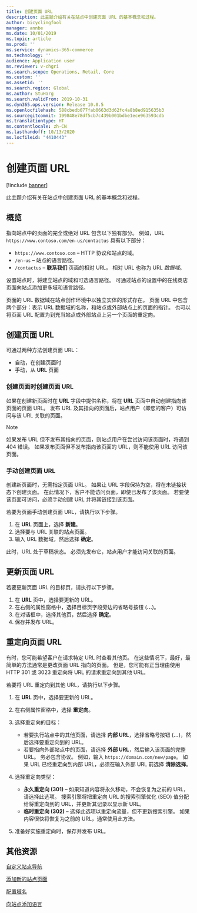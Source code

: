 ```yaml
---
title: 创建页面 URL
description: 此主题介绍有关在站点中创建页面 URL 的基本概念和过程。
author: bicyclingfool
manager: annbe
ms.date: 10/01/2019
ms.topic: article
ms.prod: ''
ms.service: dynamics-365-commerce
ms.technology: ''
audience: Application user
ms.reviewer: v-chgri
ms.search.scope: Operations, Retail, Core
ms.custom: ''
ms.assetid: ''
ms.search.region: Global
ms.author: StuHarg
ms.search.validFrom: 2019-10-31
ms.dyn365.ops.version: Release 10.0.5
ms.openlocfilehash: 588cbedb077fab0663d3d62fc4a8b8ed915635b3
ms.sourcegitcommit: 199848e78df5cb7c439b001bdbe1ece963593cdb
ms.translationtype: HT
ms.contentlocale: zh-CN
ms.lasthandoff: 10/13/2020
ms.locfileid: "4410443"
---
```

# <a name="create-a-page-url"></a>创建页面 URL


[!include [banner](includes/banner.md)]

此主题介绍有关在站点中创建页面 URL 的基本概念和过程。

## <a name="overview"></a>概览

指向站点中的页面的完全或绝对 URL 包含以下独有部分。 例如，URL `https://www.contoso.com/en-us/contactus` 具有以下部分：

- `https://www.contoso.com` – HTTP 协议和站点的域。
- `/en-us` – 站点的语言路径。
- `/contactus` – **联系我们** 页面的相对 URL。 相对 URL 也称为 URL *数据域*。

设置站点时，将建立站点的域和可选语言路径。 可通过站点的设置中的在线商店页面向站点添加更多域和语言路径。

页面的 URL 数据域在站点创作环境中以独立实体的形式存在。 页面 URL 中包含两个部分：表示 URL 数据域的名称，和站点或外部站点上的页面的指针。 也可以将页面 URL 配置为到充当站点或外部站点上另一个页面的重定向。

## <a name="create-a-page-url"></a>创建页面 URL

可通过两种方法创建页面 URL：

- 自动，在创建页面时
- 手动，从 **URL** 页面

### <a name="create-a-page-url-when-you-create-a-page"></a>创建页面时创建页面 URL

如果在创建新页面时在 **URL** 字段中提供名称，将在 **URL** 页面中自动创建指向该页面的页面 URL。 发布 URL 及其指向的页面后，站点用户（即您的客户）可访问与该 URL 关联的页面。

> [!NOTE]
> 如果发布 URL 但不发布其指向的页面，则站点用户在尝试访问该页面时，将遇到 404 错误。 如果发布页面但不发布指向该页面的 URL，则不能使用 URL 访问该页面。

### <a name="manually-create-a-page-url"></a>手动创建页面 URL

创建新页面时，无需指定页面 URL。 如果让 URL 字段保持为空，将在未链接状态下创建页面。 在此情况下，客户不能访问页面，即使已发布了该页面。 若要使该页面可访问，必须手动创建 URL 并将其链接到该页面。

若要为页面手动创建页面 URL，请执行以下步骤。

1. 在 **URL** 页面上，选择 **新建**。
1. 选择要与 URL 关联的站点页面。
1. 输入 URL 数据域，然后选择 **确定**。

此时，URL 处于草稿状态。 必须先发布它，站点用户才能访问关联的页面。

## <a name="update-a-page-url"></a>更新页面 URL

若要更新页面 URL 的目标页，请执行以下步骤。

1. 在 **URL** 页中，选择要更新的 URL。
1. 在右侧的属性窗格中，选择目标页字段旁边的省略号按钮 (**...**)。
1. 在对话框中，选择其他页，然后选择 **确定**。
1. 保存并发布 URL。

## <a name="redirect-a-page-url"></a>重定向页面 URL

有时，您可能希望客户在请求特定 URL 时查看其他页。 在这些情况下，最好，最简单的方法通常是更改页面 URL 指向的页面。 但是，您可能有正当理由使用 HTTP 301 或 3023 重定向将 URL 的请求重定向到其他 URL。

若要将 URL 重定向到其他 URL，请执行以下步骤。

1. 在 **URL** 页中，选择要更新的 URL。
1. 在右侧属性窗格中，选择 **重定向**。
1. 选择重定向的目标：

    - 若要执行站点中的其他页面，请选择 **内部 URL**，选择省略号按钮 (**...**)，然后选择要重定向到的 URL。
    - 若要指向外部站点中的页面，请选择 **外部 URL**，然后输入该页面的完整 URL。 务必包含协议。 例如，输入 `https://domain.com/new/page`。 如果 URL 已经重定向到内部 URL，必须在输入外部 URL 前选择 **清除选择**。

1. 选择重定向类型：

    - **永久重定向 (301)** – 如果知道内容将永久移动，不会恢复为之前的 URL，请选择此选项。 搜索引擎将把重定向 URL 的搜索引擎优化 (SEO) 值分配给将重定向到的 URL，并更新其记录以显示新 URL。 
    - **临时重定向 (302)** – 选择此选项以重定向流量，但不更新搜索引擎。 如果内容很快将恢复为之前的 URL，通常使用此方法。

1. 准备好实施重定向时，保存并发布 URL。

## <a name="additional-resources"></a>其他资源

[自定义站点导航](customize-site-navigation.md)

[添加新的站点页面](add-new-page.md)

[配置域名](configure-your-domain-name.md)

[向站点添加语言](add-languages-to-site.md)

